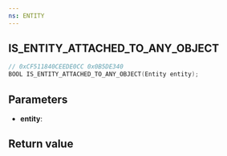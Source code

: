 ```yaml
---
ns: ENTITY
---
```

## IS_ENTITY_ATTACHED_TO_ANY_OBJECT

```c
// 0xCF511840CEEDE0CC 0x0B5DE340
BOOL IS_ENTITY_ATTACHED_TO_ANY_OBJECT(Entity entity);
```


## Parameters
* **entity**: 

## Return value
